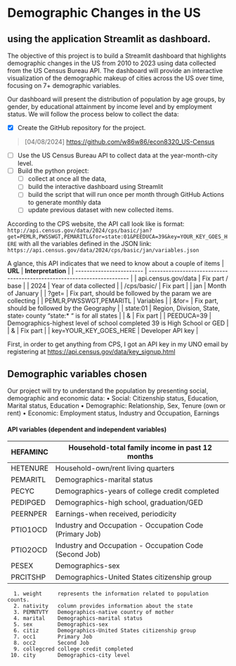 # Demographic Changes in the US 
## using the application Streamlit as dashboard.

The objective of this project is to build a Streamlit dashboard that highlights demographic changes in the US from 2010 to 2023 using data collected from the US Census Bureau API. The dashboard will provide an interactive visualization of the demographic makeup of cities across the US over time, focusing on 7+ demographic variables.

Our dashboard will present the distribution of population by age groups, by gender, by educational attainment by income level and by employment status.
We will follow the process below to collect the data:

- [X]	Create the GitHub repository for the project.
> [04/08/2024] https://github.com/w86w86/econ8320_US-Census
- [ ] Use the US Census Bureau API to collect data at the year-month-city level.
- [ ] Build the python project:
    - [ ] collect at once all the data, 
    - [ ] build the interactive dashboard using Streamlit
    - [ ] build the script that will run once per month through GitHub Actions to generate monthly data
    - [ ] update previous dataset with new collected items.

According to the CPS website, the API call look like is format: `http://api.census.gov/data/2024/cps/basic/jan?get=PEMLR,PWSSWGT,PEMARITL&for=state:01&PEEDUCA=39&key=YOUR_KEY_GOES_HERE` with all the variables defined in the JSON link: `https://api.census.gov/data/2024/cps/basic/jan/variables.json`

A glance, this API indicates that we need to know about a couple of items
| **URL**                  | **Interpretation**                                                      |
| ------------------------ | ----------------------------------------------------------------------- |
| api.census.gov/data      | Fix part / base                                                         |
| 2024                     | Year of data collected                                                  |
| /cps/basic/              | Fix part                                                                |
| jan                      | Month of January                                                        |
| ?get=                    | Fix part, should be followed by the param we are collecting             |
| PEMLR,PWSSWGT,PEMARITL   | Variables                                                               |
| &for=                    | Fix part, should be followed by the Geography                           |
| state:01                 | Region, Division, State, state› county “state:\* “ is for all states    |
| &                        | Fix part                                                                |
| PEEDUCA=39               | Demographics-highest level of school completed 39 is High School or GED |
| &                        | Fix part                                                                |
| key=YOUR_KEY_GOES_HERE   | Developer API key                                                       |


First, in order to get anything from CPS, I got an API key in my UNO email by registering at https://api.census.gov/data/key_signup.html 

## Demographic variables chosen
Our project will try to understand the population by presenting social, demographic and economic data:
•	Social: Citizenship status, Education, Marital status, Education
•	Demographic: Relationship, Sex, Tenure (own or rent)
•	Economic: Employment status, Industry and Occupation, Earnings

#### API variables (dependent and independent variables)
| HEFAMINC       | Household-total family income in past 12 months         |
| -------------- | ------------------------------------------------------- |
| HETENURE       | Household-own/rent living quarters                      |
| PEMARITL       | Demographics-marital status                             |
| PECYC          | Demographics-years of college credit completed          |
| PEDIPGED       | Demographics-high school, graduation/GED                |
| PEERNPER       | Earnings-when received, periodicity                     |
| PTIO1OCD       | Industry and Occupation - Occupation Code (Primary Job) |
| PTIO2OCD       | Industry and Occupation - Occupation Code (Second Job)  |
| PESEX          | Demographics-sex                                        |
| PRCITSHP       | Demographics-United States citizenship group            |

      1. weight     represents the information related to population counts.
      2. nativity   column provides information about the state
      3. PEMNTVTY   Demographics-native country of mother
      4. marital    Demographics-marital status
      5. sex        Demographics-sex
      6. citiz      Demographics-United States citizenship group
      7. occ1       Primary Job
      8. occ2       Second Job
      9. collegcred college credit completed
     10. city       Demographics-city level
